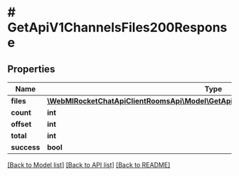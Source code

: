 # # GetApiV1ChannelsFiles200Response

## Properties

Name | Type | Description | Notes
------------ | ------------- | ------------- | -------------
**files** | [**\WebMIRocketChatApiClientRoomsApi\Model\GetApiV1ChannelsFiles200ResponseFilesInner[]**](GetApiV1ChannelsFiles200ResponseFilesInner.md) |  | [optional]
**count** | **int** |  | [optional]
**offset** | **int** |  | [optional]
**total** | **int** |  | [optional]
**success** | **bool** |  | [optional]

[[Back to Model list]](../../README.md#models) [[Back to API list]](../../README.md#endpoints) [[Back to README]](../../README.md)
